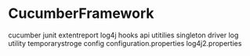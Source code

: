 # CucumberFramework
cucumber
junit
extentreport
log4j
hooks
api utitilies
singleton driver
log utility
temporarystroge
config
configuration.properties
log4j2.properties
